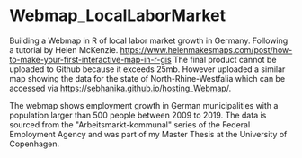 # Webmap_LocalLaborMarket
Building a Webmap in R of local labor market growth in Germany. Following a tutorial by Helen McKenzie.
https://www.helenmakesmaps.com/post/how-to-make-your-first-interactive-map-in-r-gis
The final product cannot be uploaded to Github because it exceeds 25mb. However uploaded a similar map showing the data for the state of North-Rhine-Westfalia which can be accessed via https://sebhanika.github.io/hosting_Webmap/. 

The webmap shows employment growth in German municipalities with a population larger than 500 people between 2009 to 2019. The data is sourced from the "Arbeitsmarkt-kommunal" series of the Federal Employment Agency and was part of my Master Thesis at the University of Copenhagen.
